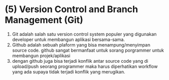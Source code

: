 # (5) Version Control and Branch Management (Git)

1. Git adalah salah satu version control system populer yang digunakan developer untuk membangun aplikasi bersama-sama.
2. Github adalah sebuah plaform yang bisa menampung/menyimpan source code. github sangat bermanfaat untuk sorang porgrammer untuk membangun projek/aplikasi
3. dengan github juga bisa terjadi konflik antar source code yang di upload/push seorang programmer maka harus diperhatikan workflow yang ada supaya tidak terjadi konflik yang merugikan.
